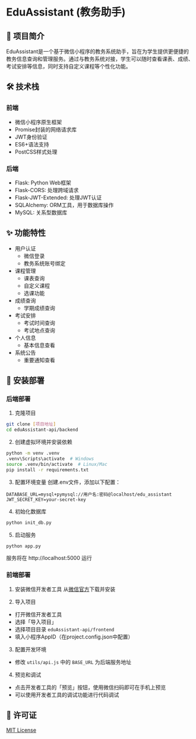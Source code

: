 # EduAssistant (教务助手)

## 📝 项目简介

EduAssistant是一个基于微信小程序的教务系统助手，旨在为学生提供更便捷的教务信息查询和管理服务。通过与教务系统对接，学生可以随时查看课表、成绩、考试安排等信息，同时支持自定义课程等个性化功能。

## 🛠 技术栈
### 前端
- 微信小程序原生框架
- Promise封装的网络请求库
- JWT身份验证
- ES6+语法支持
- PostCSS样式处理

### 后端
- Flask: Python Web框架
- Flask-CORS: 处理跨域请求
- Flask-JWT-Extended: 处理JWT认证
- SQLAlchemy: ORM工具，用于数据库操作
- MySQL: 关系型数据库

## ✨ 功能特性

- 用户认证
  - 微信登录
  - 教务系统账号绑定
- 课程管理
  - 课表查询
  - 自定义课程
  - 选课功能
- 成绩查询
  - 学期成绩查询
- 考试安排
  - 考试时间查询
  - 考试地点查询
- 个人信息
  - 基本信息查看
- 系统公告
  - 重要通知查看

## 🚀 安装部署

### 后端部署
1. 克隆项目
```bash
git clone [项目地址]
cd eduAssistant-api/backend
```

2. 创建虚拟环境并安装依赖
```bash
python -m venv .venv
.venv\Scripts\activate  # Windows
source .venv/bin/activate  # Linux/Mac
pip install -r requirements.txt
```

3. 配置环境变量
创建.env文件，添加以下配置：
```
DATABASE_URL=mysql+pymysql://用户名:密码@localhost/edu_assistant
JWT_SECRET_KEY=your-secret-key
```

4. 初始化数据库
```bash
python init_db.py
```

5. 启动服务
```bash
python app.py
```
服务将在 http://localhost:5000 运行

### 前端部署
1. 安装微信开发者工具
从[微信官方](https://developers.weixin.qq.com/miniprogram/dev/devtools/download.html)下载并安装

2. 导入项目
- 打开微信开发者工具
- 选择「导入项目」
- 选择项目目录 `eduAssistant-api/frontend`
- 填入小程序AppID（在project.config.json中配置）

3. 配置开发环境
- 修改 `utils/api.js` 中的 `BASE_URL` 为后端服务地址

4. 预览和调试
- 点击开发者工具的「预览」按钮，使用微信扫码即可在手机上预览
- 可以使用开发者工具的调试功能进行代码调试

## 📄 许可证

[MIT License](LICENSE)

   